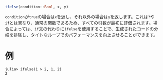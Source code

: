 ```julia
ifelse(condition::Bool, x, y)
```

`condition`が`true`の場合は`x`を返し、それ以外の場合は`y`を返します。これは`?`や`if`とは異なり、通常の関数であるため、すべての引数が最初に評価されます。場合によっては、`if`文の代わりに`ifelse`を使用することで、生成されたコードの分岐を排除し、タイトなループでのパフォーマンスを向上させることができます。

# 例

```jldoctest
julia> ifelse(1 > 2, 1, 2)
2
```
